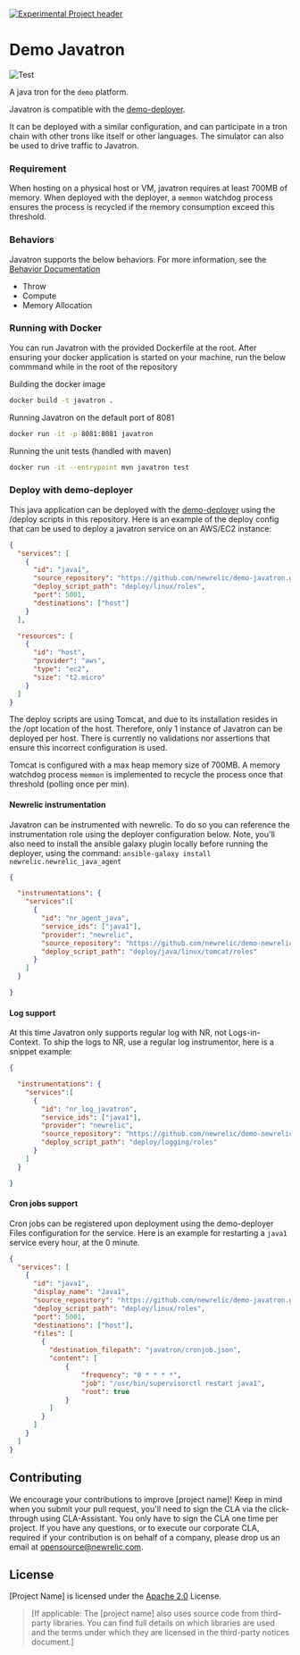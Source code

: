 [![Experimental Project header](https://github.com/newrelic/opensource-website/raw/master/src/images/categories/Experimental.png)](https://opensource.newrelic.com/oss-category/#experimental)

# Demo Javatron

![Test](https://github.com/newrelic/demo-javatron/workflows/Test/badge.svg?event=push)

A java tron for the `demo` platform.

Javatron is compatible with the [demo-deployer](https://github.com/newrelic/demo-deployer).

It can be deployed with a similar configuration, and can participate in a tron chain with other trons like itself or other languages.
The simulator can also be used to drive traffic to Javatron.


### Requirement

When hosting on a physical host or VM, javatron requires at least 700MB of memory.
When deployed with the deployer, a `memmon` watchdog process ensures the process is recycled if the memory consumption exceed this threshold.


### Behaviors

Javatron supports the below behaviors. For more information, see the [Behavior Documentation](https://github.com/newrelic/demo-deployer/tree/main/documentation/developer/behaviors)

* Throw
* Compute
* Memory Allocation


### Running with Docker

You can run Javatron with the provided Dockerfile at the root.
After ensuring your docker application is started on your machine, run the below commmand while in the root of the repository

Building the docker image
```bash
docker build -t javatron .
```

Running Javatron on the default port of 8081
```bash
docker run -it -p 8081:8081 javatron
```

Running the unit tests (handled with maven)
```bash
docker run -it --entrypoint mvn javatron test
```

### Deploy with demo-deployer
This java application can be deployed with the [demo-deployer](https://github.com/newrelic/demo-deployer) using the /deploy scripts in this repository.
Here is an example of the deploy config that can be used to deploy a javatron service on an AWS/EC2 instance:

```json
{
  "services": [
    {
      "id": "java1",
      "source_repository": "https://github.com/newrelic/demo-javatron.git",
      "deploy_script_path": "deploy/linux/roles",
      "port": 5001,
      "destinations": ["host"]
    }
  ],

  "resources": [
    {
      "id": "host",
      "provider": "aws",
      "type": "ec2",
      "size": "t2.micro"
    }
  ]
}
```

The deploy scripts are using Tomcat, and due to its installation resides in the /opt location of the host. Therefore, only 1 instance of Javatron can be deployed per host. There is currently no validations nor assertions that ensure this incorrect configuration is used.

Tomcat is configured with a max heap memory size of 700MB. A memory watchdog process `memmon` is implemented to recycle the process once that threshold (polling once per min).

#### Newrelic instrumentation

Javatron can be instrumented with newrelic. To do so you can reference the instrumentation role using the deployer configuration below.
Note, you'll also need to install the ansible galaxy plugin locally before running the deployer, using the command: `ansible-galaxy install newrelic.newrelic_java_agent`

```json
{

  "instrumentations": {
    "services":[
      {
        "id": "nr_agent_java",
        "service_ids": ["java1"],
        "provider": "newrelic",
        "source_repository": "https://github.com/newrelic/demo-newrelic-instrumentation.git",
        "deploy_script_path": "deploy/java/linux/tomcat/roles"
      }
    ]
  }

}
```


#### Log support

At this time Javatron only supports regular log with NR, not Logs-in-Context. To ship the logs to NR, use a regular log instrumentor, here is a snippet example:

```json
{

  "instrumentations": {
    "services":[
      {
        "id": "nr_log_javatron",
        "service_ids": ["java1"],
        "provider": "newrelic",
        "source_repository": "https://github.com/newrelic/demo-newrelic-instrumentation.git",
        "deploy_script_path": "deploy/logging/roles"
      }
    ]
  }

}
```


#### Cron jobs support

Cron jobs can be registered upon deployment using the demo-deployer Files configuration for the service. Here is an example for restarting a `java1` service every hour, at the 0 minute.

```json
{
  "services": [
    {
      "id": "java1",
      "display_name": "Java1",
      "source_repository": "https://github.com/newrelic/demo-javatron.git",
      "deploy_script_path": "deploy/linux/roles",
      "port": 5001,
      "destinations": ["host"],
      "files": [
        {
          "destination_filepath": "javatron/cronjob.json",
          "content": [
              {
                  "frequency": "0 * * * *",
                  "job": "/usr/bin/supervisorctl restart java1",
                  "root": true
              }
          ]
        }
      ]
    }
  ]
}
```


## Contributing
We encourage your contributions to improve [project name]! Keep in mind when you submit your pull request, you'll need to sign the CLA via the click-through using CLA-Assistant. You only have to sign the CLA one time per project.
If you have any questions, or to execute our corporate CLA, required if your contribution is on behalf of a company,  please drop us an email at opensource@newrelic.com.

## License
[Project Name] is licensed under the [Apache 2.0](http://apache.org/licenses/LICENSE-2.0.txt) License.
>[If applicable: The [project name] also uses source code from third-party libraries. You can find full details on which libraries are used and the terms under which they are licensed in the third-party notices document.]
